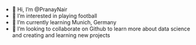 - 👋 Hi, I’m @PranayNair
- 👀 I’m interested in playing football
- 🌱 I’m currently learning Munich, Germany
- 💞️ I’m looking to collaborate on Github to learn more about data science and creating and learning new projects
  


<!---
PranayNair/PranayNair is a ✨ special ✨ repository because its `README.md` (this file) appears on your GitHub profile.
You can click the Preview link to take a look at your changes.
--->
